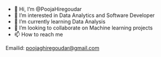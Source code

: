 - 👋 Hi, I’m @PoojaHiregoudar
- 👀 I’m interested in Data Analytics and Software Developer
- 🌱 I’m currently learning Data Analysis
- 💞️ I’m looking to collaborate on Machine learning projects
- 📫 How to reach me 

Emailid: poojaghiregoudar@gmail.com

<!---
PoojaHiregoudar/PoojaHiregoudar is a ✨ special ✨ repository because its `README.md` (this file) appears on your GitHub profile.
You can click the Preview link to take a look at your changes.
--->

